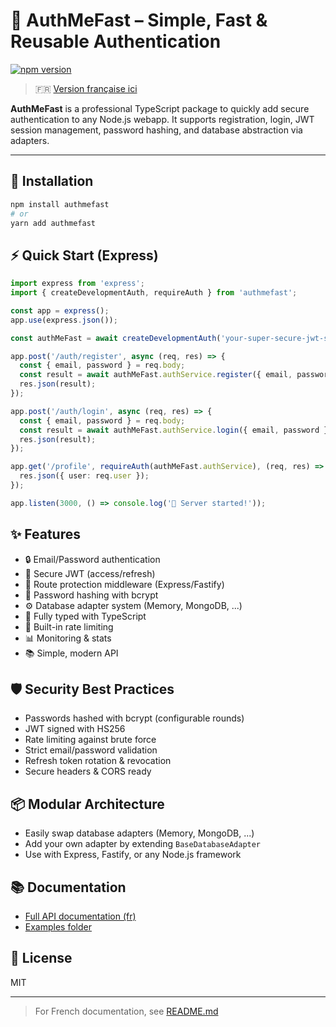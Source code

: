 # 🔐 AuthMeFast – Simple, Fast & Reusable Authentication

[![npm version](https://img.shields.io/npm/v/authmefast?style=flat-square)](https://www.npmjs.com/package/authmefast)

> 🇫🇷 [Version française ici](./README.md)

**AuthMeFast** is a professional TypeScript package to quickly add secure authentication to any Node.js webapp. It supports registration, login, JWT session management, password hashing, and database abstraction via adapters.

---

## 🚀 Installation

```bash
npm install authmefast
# or
yarn add authmefast
```

## ⚡ Quick Start (Express)

```typescript
import express from 'express';
import { createDevelopmentAuth, requireAuth } from 'authmefast';

const app = express();
app.use(express.json());

const authMeFast = await createDevelopmentAuth('your-super-secure-jwt-secret-key-32chars');

app.post('/auth/register', async (req, res) => {
  const { email, password } = req.body;
  const result = await authMeFast.authService.register({ email, password });
  res.json(result);
});

app.post('/auth/login', async (req, res) => {
  const { email, password } = req.body;
  const result = await authMeFast.authService.login({ email, password });
  res.json(result);
});

app.get('/profile', requireAuth(authMeFast.authService), (req, res) => {
  res.json({ user: req.user });
});

app.listen(3000, () => console.log('🚀 Server started!'));
```

## ✨ Features
- 🔒 Email/Password authentication
- 🔑 Secure JWT (access/refresh)
- 🔁 Route protection middleware (Express/Fastify)
- 🧂 Password hashing with bcrypt
- ⚙️ Database adapter system (Memory, MongoDB, ...)
- 🧪 Fully typed with TypeScript
- 🚫 Built-in rate limiting
- 📊 Monitoring & stats
- 📚 Simple, modern API

## 🛡️ Security Best Practices
- Passwords hashed with bcrypt (configurable rounds)
- JWT signed with HS256
- Rate limiting against brute force
- Strict email/password validation
- Refresh token rotation & revocation
- Secure headers & CORS ready

## 📦 Modular Architecture
- Easily swap database adapters (Memory, MongoDB, ...)
- Add your own adapter by extending `BaseDatabaseAdapter`
- Use with Express, Fastify, or any Node.js framework

## 📚 Documentation
- [Full API documentation (fr)](./docs/API.md)
- [Examples folder](./examples/)

## 📝 License
MIT

---

> For French documentation, see [README.md](./README.md) 
